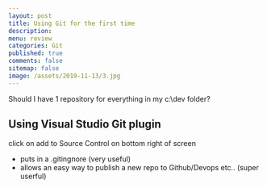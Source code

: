 ```yaml
---
layout: post
title: Using Git for the first time 
description: 
menu: review
categories: Git 
published: true 
comments: false     
sitemap: false
image: /assets/2019-11-13/3.jpg
---
```



Should I have 1 repository for everything in my c:\dev folder?

## Using Visual Studio Git plugin

click on add to Source Control on bottom right of screen

- puts in a .gitingnore (very useful)
- allows an easy way to publish a new repo to Github/Devops etc.. (super userful)

